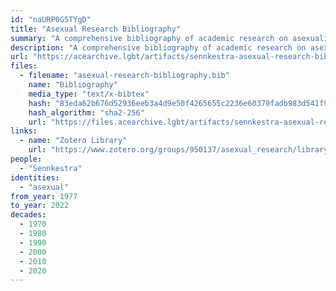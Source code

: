 ```yaml
---
id: "naURP0G5TYgD"
title: "Asexual Research Bibliography"
summary: "A comprehensive bibliography of academic research on asexuality"
description: "A comprehensive bibliography of academic research on asexuality, aiming to include as much research as possible, whether \"good or bad, cutting edge or outdated, relevant or out of touch\""
url: "https://acearchive.lgbt/artifacts/sennkestra-asexual-research-bibliography"
files:
  - filename: "asexual-research-bibliography.bib"
    name: "Bibliography"
    media_type: "text/x-bibtex"
    hash: "83eda62b676d52936eeb3a4d9e50f4265655c2236e60370fadb983d541f94c99"
    hash_algorithm: "sha2-256"
    url: "https://files.acearchive.lgbt/artifacts/sennkestra-asexual-research-bibliography/asexual-research-bibliography.bib"
links:
  - name: "Zotero Library"
    url: "https://www.zotero.org/groups/950137/asexual_research/library"
people:
  - "Sennkestra"
identities:
  - "asexual"
from_year: 1977
to_year: 2022
decades:
  - 1970
  - 1980
  - 1990
  - 2000
  - 2010
  - 2020
---
```

